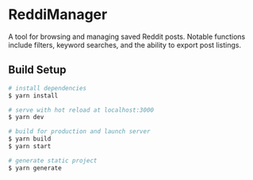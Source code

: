 # ReddiManager
A tool for browsing and managing saved Reddit posts. Notable functions include filters, keyword searches, and the ability to export post listings.

## Build Setup

```bash
# install dependencies
$ yarn install

# serve with hot reload at localhost:3000
$ yarn dev

# build for production and launch server
$ yarn build
$ yarn start

# generate static project
$ yarn generate
```

